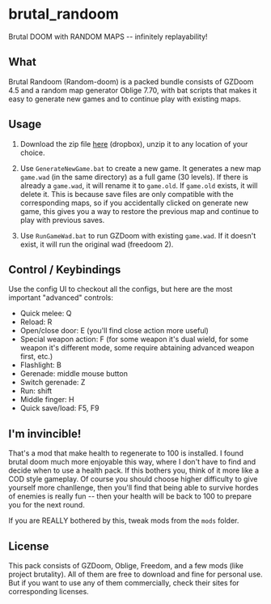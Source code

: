 # brutal_randoom
Brutal DOOM with RANDOM MAPS -- infinitely replayability!

## What
Brutal Randoom (Random-doom) is a packed bundle consists of GZDoom 4.5 and a random map generator Oblige 7.70, with bat scripts that makes it easy to generate new games and to continue play with existing maps.

## Usage
1. Download the zip file [here](https://www.dropbox.com/sh/zp0h4y61b50xle2/AADr-2DtmYVYhfYVYVjx6B2fa?dl=0) (dropbox), unzip it to any location of your choice.

1. Use `GenerateNewGame.bat` to create a new game. It generates a new map `game.wad` (in the same directory) as a full game (30 levels). If there is already a `game.wad`, it will rename it to `game.old`. If `game.old` exists, it will delete it. This is because save files are only compatible with the corresponding maps, so if you accidentally clicked on generate new game, this gives you a way to restore the previous map and continue to play with previous saves.

1. Use `RunGameWad.bat` to run GZDoom with existing `game.wad`. If it doesn't exist, it will run the original wad (freedoom 2).

## Control / Keybindings
Use the config UI to checkout all the configs, but here are the most important "advanced" controls:
* Quick melee: Q
* Reload: R
* Open/close door: E (you'll find close action more useful)
* Special weapon action: F (for some weapon it's dual wield, for some weapon it's different mode, some require abtaining advanced weapon first, etc.)
* Flashlight: B
* Gerenade: middle mouse button
* Switch gerenade: Z
* Run: shift
* Middle finger: H
* Quick save/load: F5, F9

## I'm invincible!
That's a mod that make health to regenerate to 100 is installed. I found brutal doom much more enjoyable this way, where I don't have to find and decide when to use a health pack. If this bothers you, think of it more like a COD style gameplay. Of course you should choose higher difficulty to give yourself more chanllenge, then you'll find that being able to survive hordes of enemies is really fun -- then your health will be back to 100 to prepare you for the next round.

If you are REALLY bothered by this, tweak mods from the `mods` folder.

## License
This pack consists of GZDoom, Oblige, Freedom, and a few mods (like project brutality). All of them are free to download and fine for personal use. But if you want to use any of them commercially, check their sites for corresponding licenses.
